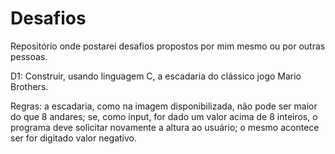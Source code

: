 # Desafios
Repositório onde postarei desafios propostos por mim mesmo ou por outras pessoas. 

D1: Construir, usando linguagem C, a escadaria do clássico jogo Mario Brothers.

Regras: a escadaria, como na imagem disponibilizada, não pode ser maior do que 8 andares; se, como input, for dado um valor acima de 8 inteiros, o programa deve solicitar novamente a altura ao usuário; o mesmo acontece ser for digitado valor negativo.

